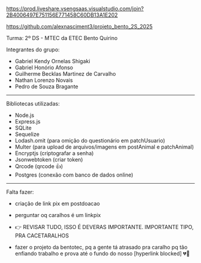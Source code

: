 https://prod.liveshare.vsengsaas.visualstudio.com/join?2B4006497E751156E771458C60DB13A1E202

https://github.com/alexnasciment3/projeto_bento_2S_2025

Turma: 2º DS - MTEC da ETEC Bento Quirino

Integrantes do grupo: 

- Gabriel Kendy Ornelas Shigaki
- Gabriel Honório Afonso
- Guilherme Becklas Martinez de Carvalho
- Nathan Lorenzo Novais
- Pedro de Souza Bragante

------------------------------------------

Bibliotecas utilizadas: 

- Node.js
- Express.js
- SQLite
- Sequelize
- Lodash.omit (para omição do questionário em patchUsuario)
- Multer (para upload de arquivos/imagens em postAnimal e patchAnimal)
- Encryptjs (criptografar a senha)
- Jsonwebtoken (criar token)
- Qrcode (qrcode 👍)
- Postgres (conexão com banco de dados online)

------------------------------------------

Falta fazer: 

- criação de link pix em postdoacao
- perguntar oq caralhos é um linkpix

  
- 👉 REVISAR TUDO, ISSO É DEVERAS IMPORTANTE. IMPORTANTE TIPO, PRA CACETARALHOS
- fazer o projeto da bentotec, pq a gente tá atrasado pra caralho pq tão enfiando trabalho e prova até o fundo do nosso [hyperlink blocked] 💔🥀






